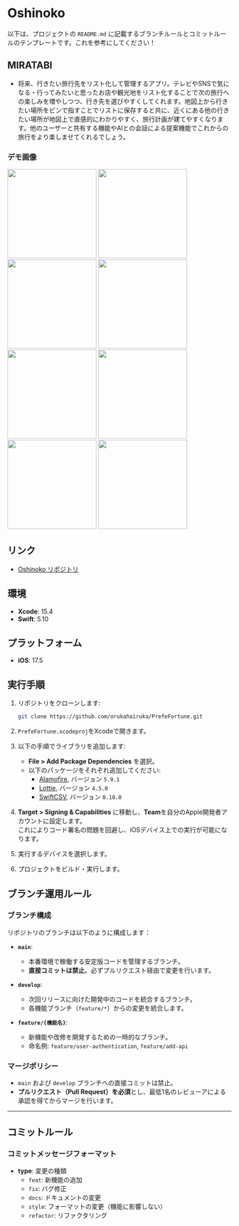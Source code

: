 # Oshinoko
以下は、プロジェクトの `README.md` に記載するブランチルールとコミットルールのテンプレートです。これを参考にしてください！

## MIRATABI
- 将来、行きたい旅行先をリスト化して管理するアプリ。テレビやSNSで気になる・行ってみたいと思ったお店や観光地をリスト化することで次の旅行への楽しみを増やしつつ、行き先を選びやすくしてくれます。地図上から行きたい場所をピンで指すことでリストに保存すると共に、近くにある他の行きたい場所が地図上で直感的にわかりやすく、旅行計画が建てやすくなります。他のユーザーと共有する機能やAIとの会話による提案機能でこれからの旅行をより楽しませてくれるでしょう。

### デモ画像
<img src = "https://github.com/user-attachments/assets/38b3be2d-3d64-4d9c-bd2c-206b8601e218" width = "200">
<img src = "https://github.com/user-attachments/assets/e92961fe-4409-49d8-8460-088cabc85d90" width = "200">
<img src = "https://github.com/user-attachments/assets/79589473-fb7f-42b9-9bd9-79c2830c63f5" width = "200">
<img src = "https://github.com/user-attachments/assets/522bd275-3957-4a14-8494-278488fc289d" width = "200">
<img src = "https://github.com/user-attachments/assets/71e1fbd1-16f4-4cef-9c8b-2a7056a7d704" width = "200">
<img src = "https://github.com/user-attachments/assets/4d5a6f95-edf2-486c-a7eb-14789fb8fdfe" width = "200">
<img src = "https://github.com/user-attachments/assets/2f962df0-dd71-4034-9245-bfe53b4353a4" width = "200">
<img src = "https://github.com/user-attachments/assets/6dcca820-9682-436a-8023-dfebea095bb4" width = "200">



## リンク
- [Oshinoko リポジトリ](https://github.com/orukahairuka/Oshinoko)

## 環境
- **Xcode**: 15.4
- **Swift**: 5.10

## プラットフォーム
- **iOS**: 17.5

## 実行手順
1. リポジトリをクローンします:
   ```bash
   git clone https://github.com/orukahairuka/PrefeFortune.git
   ```
2. `PrefeFortune.xcodeproj`をXcodeで開きます。

3. 以下の手順でライブラリを追加します:
   - **File > Add Package Dependencies** を選択。
   - 以下のパッケージをそれぞれ追加してください:
     - [Alamofire](https://github.com/Alamofire/Alamofire.git), バージョン `5.9.1`
     - [Lottie](https://github.com/airbnb/lottie-ios), バージョン `4.5.0`
     - [SwiftCSV](https://github.com/naoty/SwiftCSV.git), バージョン `0.10.0`

4. **Target > Signing & Capabilities** に移動し、**Team**を自分のApple開発者アカウントに設定します。  
   これによりコード署名の問題を回避し、iOSデバイス上での実行が可能になります。

5. 実行するデバイスを選択します。

6. プロジェクトをビルド・実行します。

## ブランチ運用ルール
### ブランチ構成
リポジトリのブランチは以下のように構成します：

- **`main`**:
  - 本番環境で稼働する安定版コードを管理するブランチ。
  - **直接コミットは禁止**。必ずプルリクエスト経由で変更を行います。

- **`develop`**:
  - 次回リリースに向けた開発中のコードを統合するブランチ。
  - 各機能ブランチ（`feature/*`）からの変更を統合します。

- **`feature/{機能名}`**:
  - 新機能や改修を開発するための一時的なブランチ。
  - 命名例: `feature/user-authentication`, `feature/add-api`

### マージポリシー
- `main` および `develop` ブランチへの直接コミットは禁止。
- **プルリクエスト（Pull Request）を必須**とし、最低1名のレビューアによる承認を得てからマージを行います。

---

## コミットルール

### コミットメッセージフォーマット

- **type**: 変更の種類
  - `feat`: 新機能の追加
  - `fix`: バグ修正
  - `docs`: ドキュメントの変更
  - `style`: フォーマットの変更（機能に影響しない）
  - `refactor`: リファクタリング

